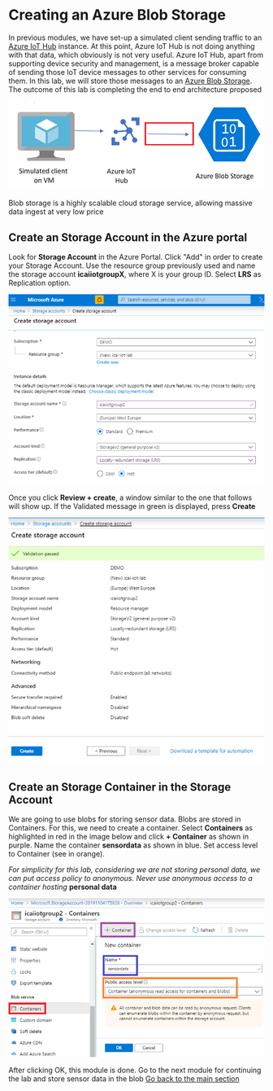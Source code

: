 # Creating an Azure Blob Storage
In previous modules, we have set-up a simulated client sending traffic to an [Azure IoT Hub](https://docs.microsoft.com/en-us/azure/iot-hub/)  instance. At this point, Azure IoT Hub is not doing anything with that data, which obviously is not very useful.
Azure IoT Hub, apart from supporting device security and management, is a message broker capable of sending those IoT device messages to other services for consuming them.
In this lab, we will store those messages to an [Azure Blob Storage](https://docs.microsoft.com/en-us/azure/storage/blobs/storage-blobs-overview). 
The outcome of this lab is completing the end to end architecture proposed

![Snapshot](../images/Lab-4.png "Azure Storage")


Blob storage is a highly scalable cloud storage service, allowing massive data ingest at very low price 

## Create an Storage Account in the Azure portal

Look for **Storage Account** in the Azure Portal. Click "Add" in order to create your Storage Account. Use the resource group previously used and name the storage account **icaiiotgroupX**, where X is your group ID. Select **LRS** as Replication option. 

![Snapshot](../images/storage-3.PNG "Azure Storage")

Once you click **Review + create**, a window similar to the one that follows will show up.
If the Validated message in green is displayed, press **Create**

![Snapshot](../images/storage-4.PNG "Azure Storage")

## Create an Storage Container in the Storage Account

We are going to use blobs for storing sensor data. Blobs are stored in Containers. For this, we need to create a container. 
Select **Containers** as highlighted in red in the image below and click **+ Container** as shown in purple. Name the container **sensordata** as shown in blue. Set access level to Container (see in orange).

*For simplicity for this lab, considering we are not storing personal data, we can put access policy to anonymous.* *Never use anonymous access to a container hosting* **personal data** 

![Snapshot](../images/storage-5.PNG "Azure Storage")

After clicking OK, this module is done. Go to the next module for continuing the lab and store sensor data in the blob
[Go back to the main section](../README.md )
